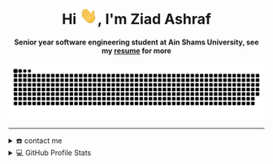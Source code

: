 <div align="center">
<h1 align="center">Hi <img width="35" src="https://github.com/1999AZZAR/1999AZZAR/blob/main/resources/img/waving.gif">, I'm Ziad Ashraf</h1>
<h4 align="center">Senior year software engineering student at Ain Shams University, see my <a href="https://github.com/zakoshgo/zakoshgo/blob/main/main/assets/doc/Ziad%20Ashraf%20Ahmed%20Ahmed_resume.pdf" target="_blank">resume</a> for more</h4>
</div>

<div align="center">
  <a href="https://1999azzar.github.io/1999AZZAR/">
  <img  src="https://github.com/1999AZZAR/1999AZZAR/blob/main/resources/img/grid-snake.svg"
       alt="snake" /></a>
</div>

-----
<details>
  <summary>☎️ contact me</summary>
<div>
  <samp>
    <h2 align="center">you can reach me by:</h2>
    <p align="center">
      <br/>
      <a href="https://www.linkedin.com/in/ziad-kassem/" target="blank"><img align="center"
         src="https://img.shields.io/badge/linkedin-%231DA1F2.svg?style=for-the-badge&logo=linkedin&logoColor=white"
         alt="azzar" height="30"/></a>
      <a href="mailto:ziad.ashraf.ahmed.ahmed@gmail.com" target="blank"><img align="center"
               src="https://img.shields.io/badge/gmail-EA4335.svg?style=for-the-badge&logo=gmail&logoColor=white"
               alt="azzar" height="30"/></a>
      <a href="https://wa.me/+201068925677" target="blank"><img align="center"
               src="https://img.shields.io/badge/whatsapp-4B7F1.svg?style=for-the-badge&logo=whatsapp&logoColor=white"
               alt="azzar" height="30"/></a>
  </samp>
</div>
</details>

  
<details> 
  <summary>💻 GitHub Profile Stats</summary>
  <div>
  <samp>
    <h2 align="center"> Github stats </h2>
      <br/>
    <details open>
  <summary><h3>Languages</h3></summary>
            <p align="center">
        <a href="https://github.com/zakoshgo/">
          <img src="https://github-readme-stats.vercel.app/api/top-langs/?username=zakoshgo&langs_count=6&theme=gruvbox&layout=compact&hide_border=true"
          alt="zakoshgo :: overall Top Langs " /></a>
      </p>
        <p align="center">
          <a href="https://github.com/zakoshgo/">
          <img width="45%" src="https://github-profile-summary-cards.vercel.app/api/cards/repos-per-language?username=zakoshgo&theme=gruvbox&layout=compact&hide_border=true"
          alt="zakoshgo :: Top Langs by repo" />
          <img width="45%" src="https://github-profile-summary-cards.vercel.app/api/cards/most-commit-language?username=zakoshgo&theme=gruvbox&layout=compact&hide_border=true"
          alt="zakoshgo :: Top Langs by commit" />
          </a>
        </p>
</details>
    <details open>
  <summary><h3>stasistic</h3></summary>
        <p align="center">
         <a href="https://github.com/zakoshgo/">
          <img width="49.5%" src="https://github-readme-stats.vercel.app/api?username=zakoshgo&show_icons=true&theme=gruvbox&hide_border=true" />
          <img width="49.5%" src="https://github-readme-streak-stats.herokuapp.com/?user=zakoshgo&theme=gruvbox&hide_border=true" />
          </a>
       </p>
     <br>
     </samp>
  </div>    
</details>

